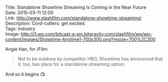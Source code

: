 Title: Standalone Showtime Streaming Is Coming in the Near Future  
Date: 2015-03-11 12:00  
Link: http://www.slashfilm.com/standalone-showtime-streaming/  
Description: Cord-cutters: get excited.  
Tags: Industry  
Image: http://i1.wp.com/bitcast-a-sm.bitgravity.com/slashfilm/wp/wp-content/images/Showtime-Anytime1-700x300.png?resize=700%2C300  

Angie Han, for /Film:

> Not to be outdone by competitor HBO, Showtime has announced that it, too, has plans for a standalone streaming option.

And so it begins 📺

